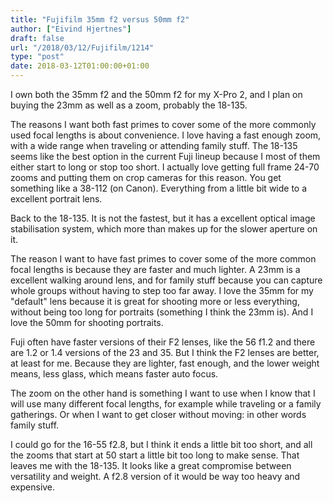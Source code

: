 ```yaml
---
title: "Fujifilm 35mm f2 versus 50mm f2"
author: ["Eivind Hjertnes"]
draft: false
url: "/2018/03/12/Fujifilm/1214"
type: "post"
date: 2018-03-12T01:00:00+01:00
---
```


I own both the 35mm f2 and the 50mm f2 for my X-Pro 2, and I plan on
buying the 23mm as well as a zoom, probably the 18-135.

The reasons I want both fast primes to cover some of the more commonly
used focal lengths is about convenience. I love having a fast enough
zoom, with a wide range when traveling or attending family stuff. The
18-135 seems like the best option in the current Fuji lineup because I
most of them either start to long or stop too short. I actually love
getting full frame 24-70 zooms and putting them on crop cameras for this
reason. You get something like a 38-112 (on Canon). Everything from a
little bit wide to a excellent portrait lens.

Back to the 18-135. It is not the fastest, but it has a excellent
optical image stabilisation system, which more than makes up for the
slower aperture on it.

The reason I want to have fast primes to cover some of the more common
focal lengths is because they are faster and much lighter. A 23mm is a
excellent walking around lens, and for family stuff because you can
capture whole groups without having to step too far away. I love the
35mm for my "default" lens because it is great for shooting more or less
everything, without being too long for portraits (something I think the
23mm is). And I love the 50mm for shooting portraits.

Fuji often have faster versions of their F2 lenses, like the 56 f1.2 and
there are 1.2 or 1.4 versions of the 23 and 35. But I think the F2
lenses are better, at least for me. Because they are lighter, fast
enough, and the lower weight means, less glass, which means faster auto
focus.

The zoom on the other hand is something I want to use when I know that I
will use many different focal lengths, for example while traveling or a
family gatherings. Or when I want to get closer without moving: in other
words family stuff.

I could go for the 16-55 f2.8, but I think it ends a little bit too
short, and all the zooms that start at 50 start a little bit too long to
make sense. That leaves me with the 18-135. It looks like a great
compromise between versatility and weight. A f2.8 version of it would be
way too heavy and expensive.
